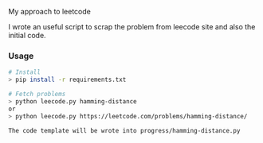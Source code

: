 My approach to leetcode

I wrote an useful script to scrap the problem from leecode site and also the initial code.

### Usage

```bash
# Install
> pip install -r requirements.txt

# Fetch problems
> python leecode.py hamming-distance
or
> python leecode.py https://leetcode.com/problems/hamming-distance/

The code template will be wrote into progress/hamming-distance.py 
```
